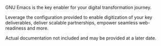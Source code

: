 GNU Emacs is the key enabler for your digital transformation journey.

Leverage the configuration provided to enable digitization of your key deliverables, deliver scalable partnerships,
empower seamless web-readiness and more.

Actual documentation not included and may be provided at a later date.
